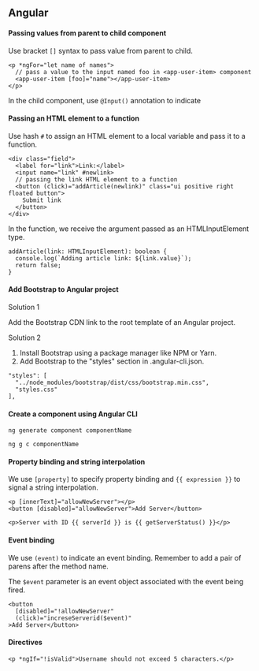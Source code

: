## Angular

#### Passing values from parent to child component

Use bracket `[]` syntax to pass value from parent to child.

```
<p *ngFor="let name of names">
  // pass a value to the input named foo in <app-user-item> component
  <app-user-item [foo]="name"></app-user-item>
</p>
```
In the child component, use `@Input()` annotation to indicate 

#### Passing an HTML element to a function

Use hash `#` to assign an HTML element to a local variable and pass it to a function.

```
<div class="field">
  <label for="link">Link:</label>
  <input name="link" #newlink>
  // passing the link HTML element to a function
  <button (click)="addArticle(newlink)" class="ui positive right floated button">
    Submit link 
  </button>  
</div>
```
In the function, we receive the argument passed as an HTMLInputElement type.

```
addArticle(link: HTMLInputElement): boolean {
  console.log(`Adding article link: ${link.value}`);
  return false; 
}
```

#### Add Bootstrap to Angular project

Solution 1

Add the Bootstrap CDN link to the root template of an Angular project.

Solution 2

1. Install Bootstrap using a package manager like NPM or Yarn.
2. Add Bootstrap to the "styles" section in .angular-cli.json.

```
"styles": [
  "../node_modules/bootstrap/dist/css/bootstrap.min.css",
  "styles.css"
],
```

#### Create a component using Angular CLI

```
ng generate component componentName

ng g c componentName
```

#### Property binding and string interpolation

We use `[property]` to specify property binding and `{{ expression }}` to signal a string interpolation.

```
<p [innerText]="allowNewServer"></p>
<button [disabled]="allowNewServer">Add Server</button>

<p>Server with ID {{ serverId }} is {{ getServerStatus() }}</p>
```

#### Event binding

We use `(event)` to indicate an event binding. Remember to add a pair of parens after the method name.

The `$event` parameter is an event object associated with the event being fired.

```
<button 
  [disabled]="!allowNewServer"
  (click)="increseServerid($event)"
>Add Server</button>
```

#### Directives

```
<p *ngIf="!isValid">Username should not exceed 5 characters.</p>
```
